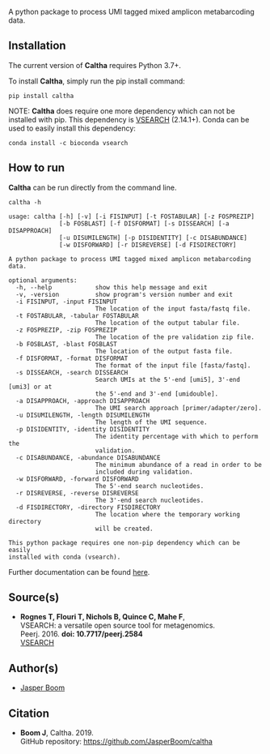 A python package to process UMI tagged mixed amplicon metabarcoding data.

## Installation
The current version of __Caltha__ requires Python 3.7+.

To install __Caltha__, simply run the pip install command:
```
pip install caltha
```

NOTE: __Caltha__ does require one more dependency which can not be installed
with pip. This dependency is [VSEARCH](https://github.com/torognes/vsearch) (2.14.1+).
Conda can be used to easily install this dependency:
```
conda install -c bioconda vsearch
```

## How to run
__Caltha__ can be run directly from the command line.
```
caltha -h

usage: caltha [-h] [-v] [-i FISINPUT] [-t FOSTABULAR] [-z FOSPREZIP]
              [-b FOSBLAST] [-f DISFORMAT] [-s DISSEARCH] [-a DISAPPROACH]
              [-u DISUMILENGTH] [-p DISIDENTITY] [-c DISABUNDANCE]
              [-w DISFORWARD] [-r DISREVERSE] [-d FISDIRECTORY]

A python package to process UMI tagged mixed amplicon metabarcoding data.

optional arguments:
  -h, --help            show this help message and exit
  -v, -version          show program's version number and exit
  -i FISINPUT, -input FISINPUT
                        The location of the input fasta/fastq file.
  -t FOSTABULAR, -tabular FOSTABULAR
                        The location of the output tabular file.
  -z FOSPREZIP, -zip FOSPREZIP
                        The location of the pre validation zip file.
  -b FOSBLAST, -blast FOSBLAST
                        The location of the output fasta file.
  -f DISFORMAT, -format DISFORMAT
                        The format of the input file [fasta/fastq].
  -s DISSEARCH, -search DISSEARCH
                        Search UMIs at the 5'-end [umi5], 3'-end [umi3] or at
                        the 5'-end and 3'-end [umidouble].
  -a DISAPPROACH, -approach DISAPPROACH
                        The UMI search approach [primer/adapter/zero].
  -u DISUMILENGTH, -length DISUMILENGTH
                        The length of the UMI sequence.
  -p DISIDENTITY, -identity DISIDENTITY
                        The identity percentage with which to perform the
                        validation.
  -c DISABUNDANCE, -abundance DISABUNDANCE
                        The minimum abundance of a read in order to be
                        included during validation.
  -w DISFORWARD, -forward DISFORWARD
                        The 5'-end search nucleotides.
  -r DISREVERSE, -reverse DISREVERSE
                        The 3'-end search nucleotides.
  -d FISDIRECTORY, -directory FISDIRECTORY
                        The location where the temporary working directory
                        will be created.

This python package requires one non-pip dependency which can be easily
installed with conda (vsearch).
```

Further documentation can be found [here](https://jasperboom.github.io/caltha/).

## Source(s)
* __Rognes T, Flouri T, Nichols B, Quince C, Mahe F__,  
  VSEARCH: a versatile open source tool for metagenomics.  
  Peerj. 2016. __doi: 10.7717/peerj.2584__  
  [VSEARCH](https://github.com/torognes/vsearch)

## Author(s)
* [Jasper Boom](https://github.com/JasperBoom)

## Citation
* __Boom J__, Caltha. 2019.  
  GitHub repository: https://github.com/JasperBoom/caltha
